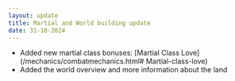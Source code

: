 ```yaml
---
layout: update
title: Martial and World building update
date: 31-10-2024
---
```


- Added new martial class bonuses: [Martial Class Love](/mechanics/combatmechanics.html# Martial-class-love)
- Added the world overview and more information about the land
